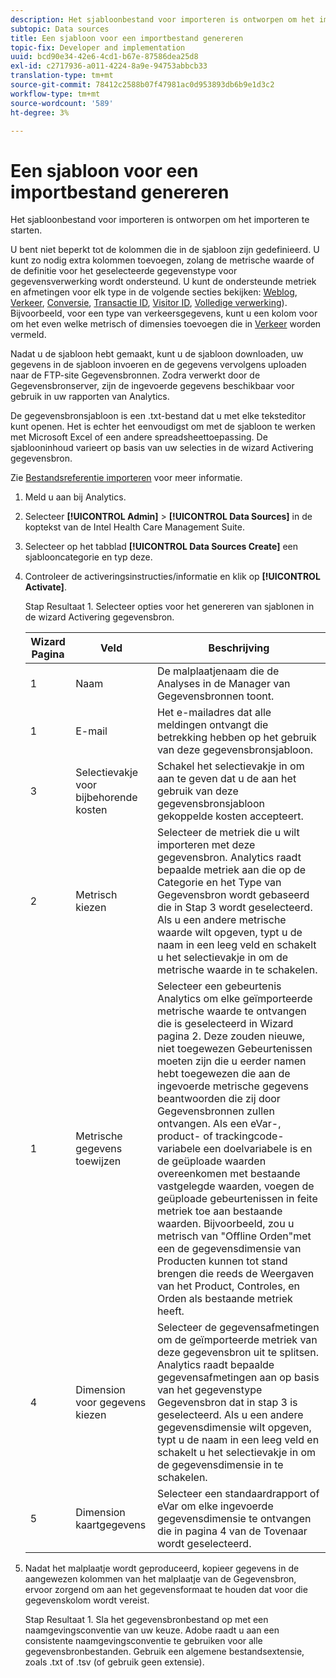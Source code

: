 ```yaml
---
description: Het sjabloonbestand voor importeren is ontworpen om het importeren te starten.
subtopic: Data sources
title: Een sjabloon voor een importbestand genereren
topic-fix: Developer and implementation
uuid: bcd90e34-42e6-4cd1-b67e-87586dea25d8
exl-id: c2717936-a011-4224-8a9e-94753abbcb33
translation-type: tm+mt
source-git-commit: 78412c2588b07f47981ac0d953893db6b9e1d3c2
workflow-type: tm+mt
source-wordcount: '589'
ht-degree: 3%

---
```


# Een sjabloon voor een importbestand genereren

Het sjabloonbestand voor importeren is ontworpen om het importeren te starten.

U bent niet beperkt tot de kolommen die in de sjabloon zijn gedefinieerd. U kunt zo nodig extra kolommen toevoegen, zolang de metrische waarde of de definitie voor het geselecteerde gegevenstype voor gegevensverwerking wordt ondersteund. U kunt de ondersteunde metriek en afmetingen voor elk type in de volgende secties bekijken: [Weblog](/help/import/c-data-sources/c-datasrc-types/datasrc-web-log.md), [Verkeer](/help/import/c-data-sources/c-datasrc-types/datasrc-traffic.md), [Conversie](/help/import/c-data-sources/c-datasrc-types/datasrc-conversion.md), [Transactie ID](/help/import/c-data-sources/c-datasrc-types/datasrc-transactionid.md), [Visitor ID](/help/import/c-data-sources/c-datasrc-types/datasrc-visitorid.md), [Volledige verwerking](/help/import/c-data-sources/c-datasrc-types/datasrc-full-processing.md)). Bijvoorbeeld, voor een type van verkeersgegevens, kunt u een kolom voor om het even welke metrisch of dimensies toevoegen die in [Verkeer](/help/import/c-data-sources/c-datasrc-types/datasrc-traffic.md) worden vermeld.

Nadat u de sjabloon hebt gemaakt, kunt u de sjabloon downloaden, uw gegevens in de sjabloon invoeren en de gegevens vervolgens uploaden naar de FTP-site Gegevensbronnen. Zodra verwerkt door de Gegevensbronserver, zijn de ingevoerde gegevens beschikbaar voor gebruik in uw rapporten van Analytics.

De gegevensbronsjabloon is een .txt-bestand dat u met elke teksteditor kunt openen. Het is echter het eenvoudigst om met de sjabloon te werken met Microsoft Excel of een andere spreadsheettoepassing. De sjablooninhoud varieert op basis van uw selecties in de wizard Activering gegevensbron.

Zie [Bestandsreferentie importeren](/help/import/c-data-sources/datasrc-template/datasrc-import-file-reference.md) voor meer informatie.

1. Meld u aan bij Analytics.
1. Selecteer **[!UICONTROL Admin]** > **[!UICONTROL Data Sources]** in de koptekst van de Intel Health Care Management Suite.
1. Selecteer op het tabblad **[!UICONTROL Data Sources Create]** een sjablooncategorie en typ deze.
1. Controleer de activeringsinstructies/informatie en klik op **[!UICONTROL Activate]**.

   Stap Resultaat 1. Selecteer opties voor het genereren van sjablonen in de wizard Activering gegevensbron.

   | Wizard Pagina | Veld | Beschrijving |
   |--- |--- |--- |
   | 1 | Naam | De malplaatjenaam die de Analyses in de Manager van Gegevensbronnen toont. |
   | 1 | E-mail | Het e-mailadres dat alle meldingen ontvangt die betrekking hebben op het gebruik van deze gegevensbronsjabloon. |
   | 3 | Selectievakje voor bijbehorende kosten | Schakel het selectievakje in om aan te geven dat u de aan het gebruik van deze gegevensbronsjabloon gekoppelde kosten accepteert. |
   | 2 | Metrisch kiezen | Selecteer de metriek die u wilt importeren met deze gegevensbron. Analytics raadt bepaalde metriek aan die op de Categorie en het Type van Gegevensbron wordt gebaseerd die in Stap 3 wordt geselecteerd.  Als u een andere metrische waarde wilt opgeven, typt u de naam in een leeg veld en schakelt u het selectievakje in om de metrische waarde in te schakelen. |
   | 1 | Metrische gegevens toewijzen | Selecteer een gebeurtenis Analytics om elke geïmporteerde metrische waarde te ontvangen die is geselecteerd in Wizard pagina 2.  Deze zouden nieuwe, niet toegewezen Gebeurtenissen moeten zijn die u eerder namen hebt toegewezen die aan de ingevoerde metrische gegevens beantwoorden die zij door Gegevensbronnen zullen ontvangen.  Als een eVar-, product- of trackingcode-variabele een doelvariabele is en de geüploade waarden overeenkomen met bestaande vastgelegde waarden, voegen de geüploade gebeurtenissen in feite metriek toe aan bestaande waarden. Bijvoorbeeld, zou u metrisch van &quot;Offline Orden&quot;met een de gegevensdimensie van Producten kunnen tot stand brengen die reeds de Weergaven van het Product, Controles, en Orden als bestaande metriek heeft. |
   | 4 | Dimension voor gegevens kiezen | Selecteer de gegevensafmetingen om de geïmporteerde metriek van deze gegevensbron uit te splitsen. Analytics raadt bepaalde gegevensafmetingen aan op basis van het gegevenstype Gegevensbron dat in stap 3 is geselecteerd.  Als u een andere gegevensdimensie wilt opgeven, typt u de naam in een leeg veld en schakelt u het selectievakje in om de gegevensdimensie in te schakelen. |
   | 5 | Dimension kaartgegevens | Selecteer een standaardrapport of eVar om elke ingevoerde gegevensdimensie te ontvangen die in pagina 4 van de Tovenaar wordt geselecteerd. |

1. Nadat het malplaatje wordt geproduceerd, kopieer gegevens in de aangewezen kolommen van het malplaatje van de Gegevensbron, ervoor zorgend om aan het gegevensformaat te houden dat voor die gegevenskolom wordt vereist.

   Stap Resultaat 1. Sla het gegevensbronbestand op met een naamgevingsconventie van uw keuze. Adobe raadt u aan een consistente naamgevingsconventie te gebruiken voor alle gegevensbronbestanden. Gebruik een algemene bestandsextensie, zoals .txt of .tsv (of gebruik geen extensie).

